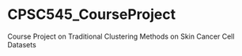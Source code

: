 # CPSC545_CourseProject
Course Project on Traditional Clustering Methods on Skin Cancer Cell Datasets
